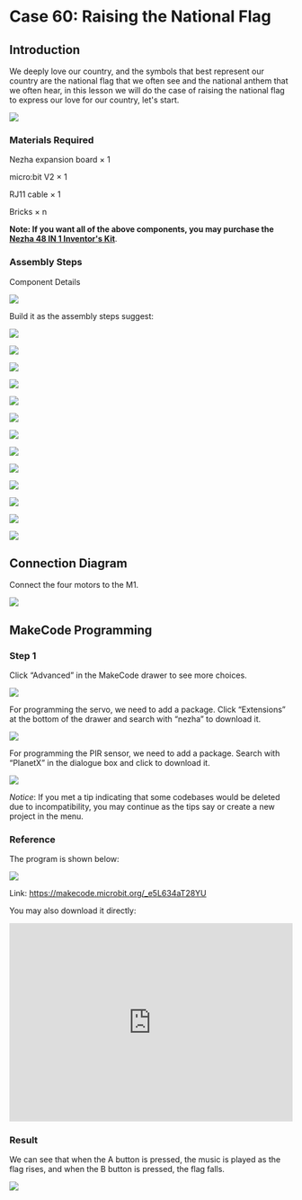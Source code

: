 # Case 60: Raising the National Flag

## Introduction

We deeply love our country, and the symbols that best represent our country are the national flag that we often see and the national anthem that we often hear, in this lesson we will do the case of raising the national flag to express our love for our country, let's start.

![](./images/60_1.jpg)

### Materials Required

Nezha expansion board × 1

micro:bit V2 × 1

RJ11 cable × 1

Bricks × n

**Note: If you want all of the above components, you may purchase the [Nezha 48 IN 1 Inventor's Kit](https://shop.elecfreaks.com/products/elecfreaks-micro-bit-nezha-48-in-1-inventors-kit-without-micro-bit-board?_pos=2&_sid=ed1b6fbd2&_ss=r)**.



### Assembly Steps

Component Details

![](./images/60_2.jpg)

Build it as the assembly steps suggest:

![](./images/60_3.jpg)

![](./images/60_4.jpg)

![](./images/60_5.jpg)

![](./images/60_6.jpg)

![](./images/60_7.jpg)

![](./images/60_8.jpg)

![](./images/60_9.jpg)

![](./images/60_10.jpg)

![](./images/60_11.jpg)

![](./images/60_12.jpg)

![](./images/60_13.jpg)

![](./images/60_14.jpg)

![](./images/60_15.jpg)

## Connection Diagram

Connect the four motors to the M1.

![](./images/60_16.jpg)


##  MakeCode Programming

### Step 1

Click “Advanced” in the MakeCode drawer to see more choices.



![](./images/49_10.png)



For programming the servo, we need to add a package. Click “Extensions” at the bottom of the drawer and search with “nezha” to download it.



![](./images/49_11.png)



For programming the PIR sensor, we need to add a package. Search with “PlanetX” in the dialogue box and click to download it.

![](./images/49_12.png)



*Notice*: If you met a tip indicating that some codebases would be deleted due to incompatibility, you may continue as the tips say or create a new project in the menu.

### Reference

The program is shown below:

![](./images/60_17.jpg)

Link: https://makecode.microbit.org/_e5L634aT28YU

You may also download it directly:

<div style="position:relative;height:0;padding-bottom:70%;overflow:hidden;"><iframe style="position:absolute;top:0;left:0;width:100%;height:100%;" src="https://makecode.microbit.org/#pub:_e5L634aT28YU" frameborder="0" sandbox="allow-popups allow-forms allow-scripts allow-same-origin"></iframe></div>

### Result

We can see that when the A button is pressed, the music is played as the flag rises, and when the B button is pressed, the flag falls.

![](./images/60_18.gif)
